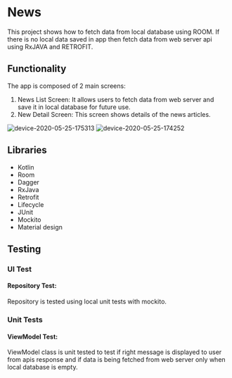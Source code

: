 # News
This project shows how to fetch data from local database using ROOM. If there is no local data saved in app then fetch data from web server api using RxJAVA and RETROFIT.

## Functionality
The app is composed of 2 main screens:
1. News List Screen: It allows users to fetch data from web server and save it in local database for future use.
2. New Detail Screen: This screen shows details of the news articles.

![device-2020-05-25-175313](https://user-images.githubusercontent.com/11437902/82812539-d7318180-9eb0-11ea-9b54-65b15ae7e32a.png)
![device-2020-05-25-174252](https://user-images.githubusercontent.com/11437902/82812568-e7496100-9eb0-11ea-992a-8d83d9e416ba.png)

## Libraries
* Kotlin
* Room
* Dagger
* RxJava
* Retrofit
* Lifecycle
* JUnit
* Mockito
* Material design 

## Testing
### UI Test
#### Repository Test: 
Repository is tested using local unit tests with mockito.
### Unit Tests
#### ViewModel Test: 
ViewModel class is unit tested to test if right message is displayed to user from apis response and if data is being fetched from web server only when local database is empty.
